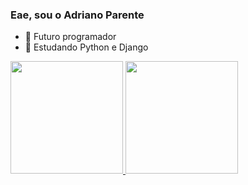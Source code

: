 ### Eae, sou o Adriano Parente

- 🔭 Futuro programador
- 🌱 Estudando Python e Django

<div>
 <a href="https://github.com/adrianopmachado">
 <img height="180em" src="https://github-readme-stats.vercel.app/apiusername=adrianopmachado&show_icons=true&theme=dracula&include_all_commits=true&count_private=true"/>
 <img height="180em" src="https://github-readme-stats.vercel.app/api/top-langs/?username=adrianopmachado&layout=compact&langs_count=7&theme=dracula"/>
</div>
